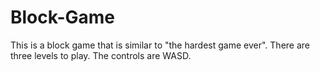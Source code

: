 # Block-Game
This is a block game that is similar to "the hardest game ever". There are three levels to play. The controls are WASD.
